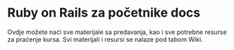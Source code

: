 # Ruby on Rails za početnike docs

Ovdje možete naći sve materijale sa predavanja, kao i sve potrebne resurse za praćenje kursa. Svi materijali i resursi se nalaze pod tabom Wiki.

